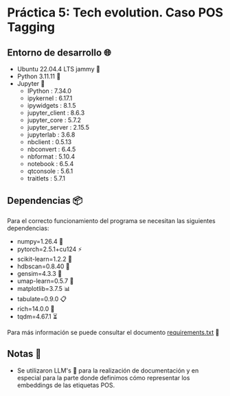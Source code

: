# Práctica 5: Tech evolution. Caso **POS Tagging**
## Entorno de desarrollo 🌐
- Ubuntu 22.04.4 LTS jammy 🐧
- Python 3.11.11 🐍
- Jupyter 📓
  - IPython          : 7.34.0
  - ipykernel        : 6.17.1
  - ipywidgets	     : 8.1.5
  - jupyter_client   : 8.6.3
  - jupyter_core     : 5.7.2
  - jupyter_server   : 2.15.5
  - jupyterlab       : 3.6.8
  - nbclient         : 0.5.13
  - nbconvert        : 6.4.5
  - nbformat         : 5.10.4
  - notebook	     : 6.5.4
  - qtconsole	     : 5.6.1
  - traitlets        : 5.7.1

## Dependencias 📦
Para el correcto funcionamiento del programa se necesitan las siguientes dependencias:

- numpy=1.26.4 🔢
- pytorch=2.5.1+cu124 ⚡
- scikit-learn=1.2.2 🤖
- hdbscan=0.8.40 🌳
- gensim=4.3.3 🧠
- umap-learn=0.5.7 🧩
- matplotlib=3.7.5 📊
- tabulate=0.9.0 📋
- rich=14.0.0 🎨
- tqdm=4.67.1 ⏳

Para más información se puede consultar el documento [requirements.txt](requirements.txt) 📄

## Notas 📝

- Se utilizaron LLM's 🤖 para la realización de documentación y en especial para la parte donde definimos cómo representar los embeddings de las etiquetas POS.
